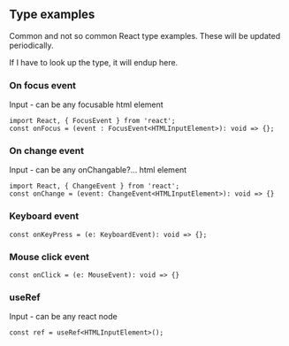 ## Type examples 

Common and not so common React type examples. These will be updated periodically.

If I have to look up the type, it will endup here.

### On focus event
Input - can be any focusable html element

```
import React, { FocusEvent } from 'react';
const onFocus = (event : FocusEvent<HTMLInputElement>): void => {};
```
### On change event

Input - can be any onChangable?... html element
```
import React, { ChangeEvent } from 'react';
const onChange = (event: ChangeEvent<HTMLInputElement>): void => {}
```
### Keyboard event

```const onKeyPress = (e: KeyboardEvent): void => {};```

### Mouse click event

```const onClick = (e: MouseEvent): void => {}```

### useRef

Input - can be any react node

```const ref = useRef<HTMLInputElement>();```

